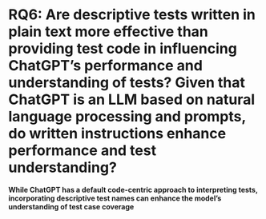 # RQ6: Are descriptive tests written in plain text more effective than providing test code in influencing ChatGPT’s performance and understanding of tests? Given that ChatGPT is an LLM based on natural language processing and prompts, do written instructions enhance performance and test understanding?
**While ChatGPT has a default code-centric approach to interpreting tests, incorporating descriptive test names can enhance the model’s understanding of test case coverage**

